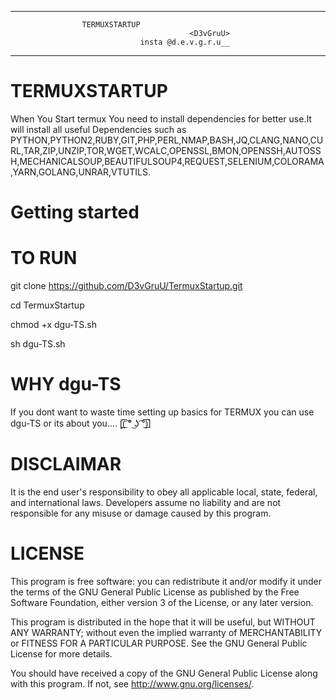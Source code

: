 ------------------------------------------------------
                    TERMUXSTARTUP         
                                            <D3vGruU>
                                 insta @d.e.v.g.r.u__
------------------------------------------------------

# TERMUXSTARTUP
When You Start termux You need to install dependencies for better use.It will install all useful Dependencies such as PYTHON,PYTHON2,RUBY,GIT,PHP,PERL,NMAP,BASH,JQ,CLANG,NANO,CURL,TAR,ZIP,UNZIP,TOR,WGET,WCALC,OPENSSL,BMON,OPENSSH,AUTOSSH,MECHANICALSOUP,BEAUTIFULSOUP4,REQUEST,SELENIUM,COLORAMA,YARN,GOLANG,UNRAR,VTUTILS.

# Getting started

# TO RUN
git clone https://github.com/D3vGruU/TermuxStartup.git

cd TermuxStartup

chmod +x dgu-TS.sh

sh dgu-TS.sh

# WHY dgu-TS
If you dont want to waste time setting up basics for TERMUX you can use dgu-TS or its about you.... [̲̅(̲̅ ͡° ͜ʖ ͡°̲̅)̲̅]

# DISCLAIMAR
It is the end user's responsibility to obey all applicable local, state, federal, and international laws.
Developers assume no liability and are not responsible for any misuse or damage caused by this program.

# LICENSE
This program is free software: you can redistribute it and/or modify
it under the terms of the GNU General Public License as published by
the Free Software Foundation, either version 3 of the License, or
any later version.

This program is distributed in the hope that it will be useful,
but WITHOUT ANY WARRANTY; without even the implied warranty of
MERCHANTABILITY or FITNESS FOR A PARTICULAR PURPOSE. See the
GNU General Public License for more details.

You should have received a copy of the GNU General Public License
along with this program.  If not, see <http://www.gnu.org/licenses/>.

